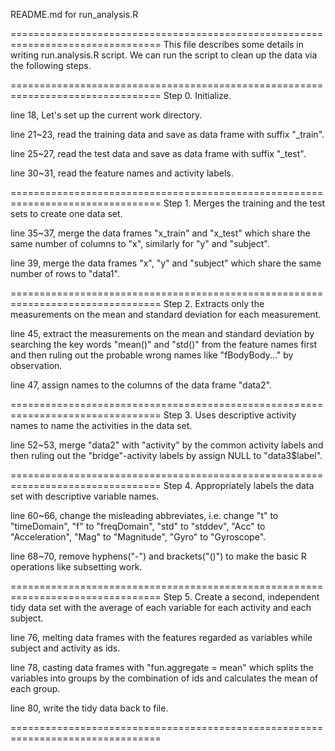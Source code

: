 
README.md for run_analysis.R

================================================================================
This file describes some details in writing run.analysis.R script. We can run the script to clean up the data via the following steps.

================================================================================
Step 0. Initialize. 

line 18, Let's set up the current work directory. 
 
line 21~23, read the training data and save as data frame with suffix "_train".  

line 25~27, read the test data and save as data frame with suffix "_test". 

line 30~31, read the feature names and activity labels. 

================================================================================
Step 1. Merges the training and the test sets to create one data set.

line 35~37, merge the data frames "x_train" and "x_test" which share the same number of columns to "x", similarly for "y" and "subject".

line 39, merge the data frames "x", "y" and "subject" which share the same number of rows to "data1".

================================================================================
Step 2. Extracts only the measurements on the mean and standard deviation for each measurement. 

line 45, extract the measurements on the mean and standard deviation by searching the key words "mean()" and "std()" from the feature names first and then ruling out the probable wrong names like "fBodyBody..." by observation.  

line 47, assign names to the columns of the data frame "data2". 

================================================================================
Step 3. Uses descriptive activity names to name the activities in the data set.

line 52~53, merge "data2" with "activity" by the common activity labels and then ruling out the "bridge"-activity labels by assign NULL to "data3$label". 

================================================================================
Step 4. Appropriately labels the data set with descriptive variable names. 

line 60~66, change the misleading abbreviates, i.e. change "t" to "timeDomain", "f" to "freqDomain", "std" to "stddev", "Acc" to "Acceleration", "Mag" to "Magnitude", "Gyro" to "Gyroscope". 

line 68~70, remove hyphens("-") and brackets("()") to make the basic R operations like subsetting work. 

================================================================================
Step 5. Create a second, independent tidy data set with the average of each variable for each activity and each subject.  

line 76, melting data frames with the features regarded as variables while subject and activity as ids. 

line 78, casting data frames with "fun.aggregate = mean" which splits the variables into groups by the combination of ids and calculates the mean of each group.

line 80, write the tidy data back to file.

================================================================================
